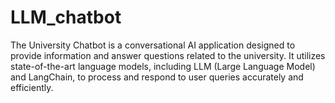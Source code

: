 # LLM_chatbot
The University Chatbot is a conversational AI application designed to provide information and answer questions related to the university. It utilizes state-of-the-art language models, including LLM (Large Language Model) and LangChain, to process and respond to user queries accurately and efficiently.
